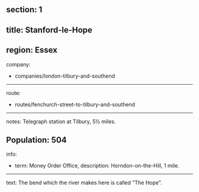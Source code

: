 section: 1
----
title: Stanford-le-Hope
----
region: Essex
----
company:
- companies/london-tilbury-and-southend
----
route:
- routes/fenchurch-street-to-tilbury-and-southend
----
notes: Telegraph station at Tilbury, 5½ miles.

Population: 504
----
info:
- term: Money Order Office,
  description: Horndon-on-the-Hill, 1 mile.
----
text: The bend which the river makes here is called "The Hope".
